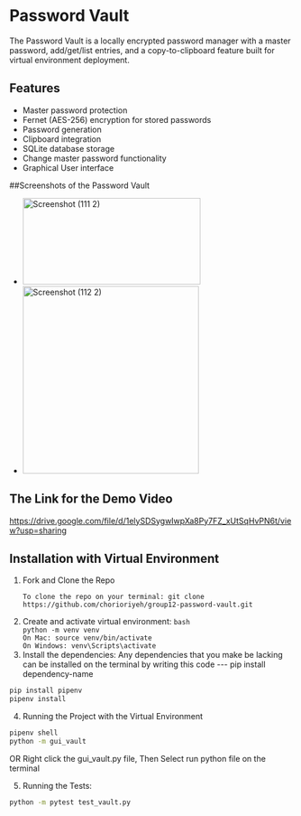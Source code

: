 # Password Vault

The Password Vault is a locally encrypted password manager with a master password, add/get/list entries, and a copy-to-clipboard feature built for virtual environment deployment.

## Features
- Master password protection
- Fernet (AES-256) encryption for stored passwords
- Password generation 
- Clipboard integration
- SQLite database storage
- Change master password functionality
- Graphical User interface

##Screenshots of the Password Vault
- <img width="315" height="153" alt="Screenshot (111 2)" src="https://github.com/user-attachments/assets/52389529-b896-4f1c-824e-696c95363b2e" />
- <img width="312" height="332" alt="Screenshot (112 2)" src="https://github.com/user-attachments/assets/c23a3d9f-cefa-4858-870e-1718f031abc6" />

## The Link for the Demo Video
https://drive.google.com/file/d/1elySDSygwIwpXa8Py7FZ_xUtSqHvPN6t/view?usp=sharing


## Installation with Virtual Environment

1. Fork and Clone the Repo
   ```
   To clone the repo on your terminal: git clone https://github.com/chorioriyeh/group12-password-vault.git
   ```
2. Create and activate virtual environment:
```bash                                                                                                                                                                                    python -m venv venv                                                                                                                                                                        On Mac: source venv/bin/activate                                                                                                                                                           On Windows: venv\Scripts\activate                                                                                                                                                          ```
3. Install the dependencies:                                                                                                                                                             Any dependencies that you make be lacking can be installed on the terminal by writing this code --- pip install dependency-name
```bash
pip install pipenv
pipenv install
```

4. Running the Project with the Virtual Environment
```bash
pipenv shell
python -m gui_vault
```
OR
Right click the gui_vault.py file, Then Select run python file on the terminal

5. Running the Tests:
```bash
python -m pytest test_vault.py
```
   




